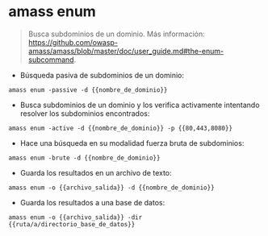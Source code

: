 # amass enum

> Busca subdominios de un dominio.
> Más información: <https://github.com/owasp-amass/amass/blob/master/doc/user_guide.md#the-enum-subcommand>.

- Búsqueda pasiva de subdominios de un dominio:

`amass enum -passive -d {{nombre_de_dominio}}`

- Busca subdominios de un dominio y los verifica activamente intentando resolver los subdominios encontrados:

`amass enum -active -d {{nombre_de_dominio}} -p {{80,443,8080}}`

- Hace una búsqueda en su modalidad fuerza bruta de subdominios:

`amass enum -brute -d {{nombre_de_dominio}}`

- Guarda los resultados en un archivo de texto:

`amass enum -o {{archivo_salida}} -d {{nombre_de_dominio}}`

- Guarda los resultados a una base de datos:

`amass enum -o {{archivo_salida}} -dir {{ruta/a/directorio_base_de_datos}}`
